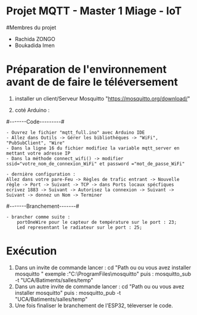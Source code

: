 # Projet MQTT - Master 1 Miage - IoT


#Membres du projet 
- Rachida ZONGO 
- Boukadida Imen


# Préparation de l'environnement avant de de faire le téléversement 

1) installer un client/Serveur Mosquitto  "https://mosquitto.org/download/"


2) coté Arduino : 

#-------Code---------# 

    - Ouvrez le fichier "mqtt_full.ino" avec Arduino IDE
    - Allez dans Outils -> Gérer les bibliothéques -> "WiFi", "PubSubClient", "Wire"
    - Dans la ligne 16 du fichier modifiez la variable mqtt_server en mettant votre adresse IP
    - Dans la méthode connect_wifi() -> modifier ssid="votre_nom_de_connexion_WiFi" et password ="mot_de_passe_WiFi"
    
    - dernière configuration : 
    Allez dans votre pare-Feu -> Règles de trafic entrant -> Nouvelle règle -> Port -> Suivant -> TCP -> dans Ports locaux spécfiques ecrivez 1883 -> Suivant -> Autorisez la connexion -> Suivant -> Suivant -> donnez un Nom -> Terminer

#-------Branchement-------#

    - brancher comme suite : 
        portOneWire pour le capteur de température sur le port : 23;
        Led representant le radiateur sur le port : 25;

# Exécution 

1) Dans un invite de commande lancer : 
    cd "Path ou ou vous avez installer mosquitto " exemple :"C:\ProgramFiles\mosquitto"
    puis : mosquitto_sub -t "UCA/Batiments/salles/temp"
2) Dans un autre invite de commande lancer : 
     cd "Path ou ou vous avez installer mosquitto"
     puis : mosquitto_pub -t "UCA/Batiments/salles/temp"
3) Une fois finaliser le branchement de l'ESP32, téleverser le code.